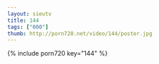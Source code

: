 ```yaml
--- 
layout: sieutv
title: 144
tags: ["000"]
thumb: http://porn720.net/video/144/poster.jpg
---
```

{% include porn720 key="144" %} 
